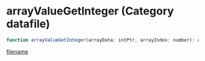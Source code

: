# arrayValueGetInteger (Category datafile)

```js
function arrayValueGetInteger(arrayData: intPtr, arrayIndex: number): Array
```

[filename](arrayValueGetInteger_m.md ':include')